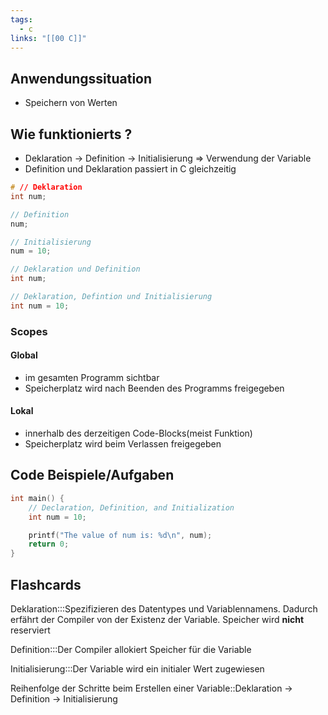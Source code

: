 ```yaml
---
tags:
  - c
links: "[[00 C]]"
---
```

## Anwendungssituation
- Speichern von Werten

## Wie funktionierts ?
- Deklaration -> Definition -> Initialisierung => Verwendung der Variable
- Definition und Deklaration passiert in C gleichzeitig
```C
# // Deklaration
int num;

// Definition
num;

// Initialisierung
num = 10;

// Deklaration und Definition
int num;

// Deklaration, Defintion und Initialisierung
int num = 10;
```
### Scopes
#### Global
- im gesamten Programm sichtbar
- Speicherplatz wird nach Beenden des Programms freigegeben
#### Lokal
- innerhalb des derzeitigen Code-Blocks(meist Funktion)
- Speicherplatz wird beim Verlassen freigegeben

## Code Beispiele/Aufgaben
```c
int main() {
    // Declaration, Definition, and Initialization
    int num = 10; 

    printf("The value of num is: %d\n", num);
    return 0;
}
```

## Flashcards
Deklaration:::Spezifizieren des Datentypes und Variablennamens. Dadurch erfährt der Compiler von der Existenz der Variable. Speicher wird **nicht** reserviert

<!--SR:!2024-07-16,74,290-->
Definition:::Der Compiler allokiert Speicher für die Variable

<!--SR:!2024-05-27,40,290-->
Initialisierung:::Der Variable wird ein initialer Wert zugewiesen

<!--SR:!2024-06-10,51,310-->
Reihenfolge der Schritte beim Erstellen einer Variable::Deklaration -> Definition -> Initialisierung
<!--SR:!2024-05-31,44,290-->
